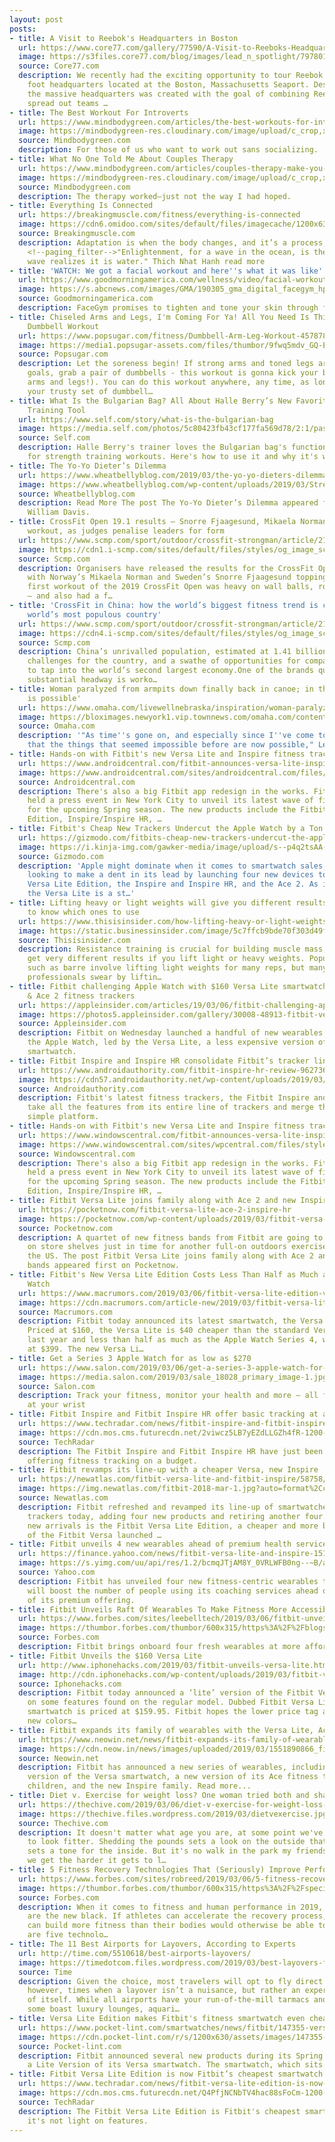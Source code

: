 ```yaml
---
layout: post
posts:
- title: A Visit to Reebok's Headquarters in Boston
  url: https://www.core77.com/gallery/77590/A-Visit-to-Reeboks-Headquarters-in-Boston?utm_source=feedburner&utm_medium=feed&utm_campaign=Feed%3A+core77%2Fblog+%28Core77.com%29
  image: https://s3files.core77.com/blog/images/lead_n_spotlight/797801_lead_400_77590_.JPG
  source: Core77.com
  description: We recently had the exciting opportunity to tour Reebok's 220,000 square
    foot headquarters located at the Boston, Massachusetts Seaport. Designed by Gensler,
    the massive headquarters was created with the goal of combining Reebok's previously
    spread out teams …
- title: The Best Workout For Introverts
  url: https://www.mindbodygreen.com/articles/the-best-workouts-for-introverts
  image: https://mindbodygreen-res.cloudinary.com/image/upload/c_crop,x_0,y_0,w_1120,h_747/c_fill,w_720,h_378,g_auto,q_85,fl_lossy,f_jpg/org/et73a5mdwjsurn7wg.jpg
  source: Mindbodygreen.com
  description: For those of us who want to work out sans socializing.
- title: What No One Told Me About Couples Therapy
  url: https://www.mindbodygreen.com/articles/couples-therapy-make-you-break-up
  image: https://mindbodygreen-res.cloudinary.com/image/upload/c_crop,x_0,y_0,w_1120,h_747/c_fill,w_720,h_378,g_auto,q_85,fl_lossy,f_jpg/org/6xytm770djsove0mr.jpg
  source: Mindbodygreen.com
  description: The therapy worked—just not the way I had hoped.
- title: Everything Is Connected
  url: https://breakingmuscle.com/fitness/everything-is-connected
  image: https://cdn6.omidoo.com/sites/default/files/imagecache/1200x630/images/headline/201903/ringmuscleup.jpg
  source: Breakingmuscle.com
  description: Adaptation is when the body changes, and it’s a process, not the prize.
    <!--paging_filter-->"Enlightenment, for a wave in the ocean, is the moment the
    wave realizes it is water." Thich Nhat Hanh read more
- title: 'WATCH: We got a facial workout and here''s what it was like'
  url: https://www.goodmorningamerica.com/wellness/video/facial-workout-61462514
  image: https://s.abcnews.com/images/GMA/190305_gma_digital_facegym_hpMain_16x9_992.jpg
  source: Goodmorningamerica.com
  description: FaceGym promises to tighten and tone your skin through facial exercises.
- title: Chiseled Arms and Legs, I'm Coming For Ya! All You Need Is This 20-Minute
    Dumbbell Workout
  url: https://www.popsugar.com/fitness/Dumbbell-Arm-Leg-Workout-45787849
  image: https://media1.popsugar-assets.com/files/thumbor/9fwq5mdv_GQ-EKWOt7-hIS0pHcw/fit-in/1200x630/filters:format_auto-!!-:strip_icc-!!-:fill-!white!-/2019/03/04/713/n/1922729/d8bf0d625c7d4d66a876a2.83923264_.jpg
  source: Popsugar.com
  description: Let the soreness begin! If strong arms and toned legs are one of your
    goals, grab a pair of dumbbells - this workout is gonna kick your butt (and your
    arms and legs!). You can do this workout anywhere, any time, as long as you have
    your trusty set of dumbbell…
- title: What Is the Bulgarian Bag? All About Halle Berry’s New Favorite Strength
    Training Tool
  url: https://www.self.com/story/what-is-the-bulgarian-bag
  image: https://media.self.com/photos/5c80423fb43cf177fa569d78/2:1/pass/51548804_611716132602808_563114038692726317_n.jpg
  source: Self.com
  description: Halle Berry's trainer loves the Bulgarian bag's functionality and versatility
    for strength training workouts. Here's how to use it and why it's worth trying.
- title: The Yo-Yo Dieter’s Dilemma
  url: https://www.wheatbellyblog.com/2019/03/the-yo-yo-dieters-dilemma/
  image: https://www.wheatbellyblog.com/wp-content/uploads/2019/03/Strength-Training-AdobeStock_119159979-1140x761.jpeg
  source: Wheatbellyblog.com
  description: Read More The post The Yo-Yo Dieter’s Dilemma appeared first on Dr.
    William Davis.
- title: CrossFit Open 19.1 results – Snorre Fjaagesund, Mikaela Norman win first
    workout, as judges penalise leaders for form
  url: https://www.scmp.com/sport/outdoor/crossfit-strongman/article/2188818/crossfit-open-191-results-snorre-fjaagesund-mikaela
  image: https://cdn1.i-scmp.com/sites/default/files/styles/og_image_scmp_generic/public/images/methode/2019/03/06/0542da30-3fc4-11e9-b20a-0cdc8de4a6f4_image_hires_122607.jpg?itok=xc3YEcBg
  source: Scmp.com
  description: Organisers have released the results for the CrossFit Open 19.1 workout
    with Norway’s Mikaela Norman and Sweden’s Snorre Fjaagesund topping the standings.The
    first workout of the 2019 CrossFit Open was heavy on wall balls, rowing and squats
    – and also had a f…
- title: 'CrossFit in China: how the world’s biggest fitness trend is conquering the
    world’s most populous country'
  url: https://www.scmp.com/sport/outdoor/crossfit-strongman/article/2188714/crossfit-china-how-worlds-biggest-fitness-trend
  image: https://cdn4.i-scmp.com/sites/default/files/styles/og_image_scmp_generic/public/images/methode/2019/03/06/61dc8bf0-3f07-11e9-b20a-0cdc8de4a6f4_image_hires_093414.JPG?itok=A7eLpOts
  source: Scmp.com
  description: China’s unrivalled population, estimated at 1.41 billion, offers tough
    challenges for the country, and a swathe of opportunities for companies looking
    to tap into the world’s second largest economy.One of the brands quietly making
    substantial headway is worko…
- title: Woman paralyzed from armpits down finally back in canoe; in the wild, 'anything
    is possible'
  url: https://www.omaha.com/livewellnebraska/inspiration/woman-paralyzed-from-armpits-down-finally-back-in-canoe-in/article_6c659a6f-66c6-5071-b7d4-3267d425deb7.html
  image: https://bloximages.newyork1.vip.townnews.com/omaha.com/content/tncms/assets/v3/editorial/f/69/f69ddaeb-7b22-56e9-b73d-467f05fd7f34/5c7f0b3c66dc6.image.jpg?crop=1567%2C1175%2C98%2C0&resize=840%2C630&order=crop%2Cresize
  source: Omaha.com
  description: '"As time''s gone on, and especially since I''ve come to QLI, I think
    that the things that seemed impossible before are now possible," Leah Nixon said.'
- title: Hands-on with Fitbit's new Versa Lite and Inspire fitness trackers
  url: https://www.androidcentral.com/fitbit-announces-versa-lite-inspire-inspire-hr-and-ace-2-trackers
  image: https://www.androidcentral.com/sites/androidcentral.com/files/styles/large/public/field/image/2019/03/fitbit-versa-lite-hands-on-7-4oqu.jpg?itok=mdT5fmfz
  source: Androidcentral.com
  description: There's also a big Fitbit app redesign in the works. Fitbit recently
    held a press event in New York City to unveil its latest wave of fitness trackers
    for the upcoming Spring season. The new products include the Fitbit Versa Lite
    Edition, Inspire/Inspire HR, …
- title: Fitbit's Cheap New Trackers Undercut the Apple Watch by a Ton
  url: https://gizmodo.com/fitbits-cheap-new-trackers-undercut-the-apple-watch-by-1833069662
  image: https://i.kinja-img.com/gawker-media/image/upload/s--p4q2tsAA--/c_fill,fl_progressive,g_center,h_900,q_80,w_1600/xtbqvmebzsqftxksw7b5.jpg
  source: Gizmodo.com
  description: 'Apple might dominate when it comes to smartwatch sales, but Fitbit’s
    looking to make a dent in its lead by launching four new devices today: the Fitbit
    Versa Lite Edition, the Inspire and Inspire HR, and the Ace 2. As its name suggests,
    the Versa Lite is a st…'
- title: Lifting heavy or light weights will give you different results — here's how
    to know which ones to use
  url: https://www.thisisinsider.com/how-lifting-heavy-or-light-weights-affects-the-body-in-different-ways-2019-3
  image: https://static.businessinsider.com/image/5c7ffcb9bde70f303d49fff9-750.jpg
  source: Thisisinsider.com
  description: Resistance training is crucial for building muscle mass, but you'll
    get very different results if you lift light or heavy weights. Popular workouts
    such as barre involve lifting light weights for many reps, but many other fitness
    professionals swear by liftin…
- title: Fitbit challenging Apple Watch with $160 Versa Lite smartwatch, new Inspire
    & Ace 2 fitness trackers
  url: https://appleinsider.com/articles/19/03/06/fitbit-challenging-apple-watch-with-160-versa-lite-smartwatch-new-inspire-ace-2-fitness-trackers
  image: https://photos5.appleinsider.com/gallery/30008-48913-fitbit-versa-lite-marina-blue-marina-blue-xl.jpg
  source: Appleinsider.com
  description: Fitbit on Wednesday launched a handful of new wearables to challenge
    the Apple Watch, led by the Versa Lite, a less expensive version of its Versa
    smartwatch.
- title: Fitbit Inspire and Inspire HR consolidate Fitbit’s tracker lineup
  url: https://www.androidauthority.com/fitbit-inspire-hr-review-962736/
  image: https://cdn57.androidauthority.net/wp-content/uploads/2019/03/Fitbit-Inspire-HR-02629-920x470.jpg
  source: Androidauthority.com
  description: Fitbit's latest fitness trackers, the Fitbit Inspire and Inspire HR,
    take all the features from its entire line of trackers and merge them into a single,
    simple platform.
- title: Hands-on with Fitbit's new Versa Lite and Inspire fitness trackers
  url: https://www.windowscentral.com/fitbit-announces-versa-lite-inspire-inspire-hr-and-ace-2-trackers
  image: https://www.windowscentral.com/sites/wpcentral.com/files/styles/large/public/field/image/2019/03/fitbit-versa-lite-hands-on-7-4oqu.jpg?itok=d0Uawnui
  source: Windowscentral.com
  description: There's also a big Fitbit app redesign in the works. Fitbit recently
    held a press event in New York City to unveil its latest wave of fitness trackers
    for the upcoming Spring season. The new products include the Fitbit Versa Lite
    Edition, Inspire/Inspire HR, …
- title: Fitbit Versa Lite joins family along with Ace 2 and new Inspire bands
  url: https://pocketnow.com/fitbit-versa-lite-ace-2-inspire-hr
  image: https://pocketnow.com/wp-content/uploads/2019/03/fitbit-versa-lite-ace-2-inspire-hr.jpg
  source: Pocketnow.com
  description: A quartet of new fitness bands from Fitbit are going to be stocked
    on store shelves just in time for another full-on outdoors exercise season in
    the US. The post Fitbit Versa Lite joins family along with Ace 2 and new Inspire
    bands appeared first on Pocketnow.
- title: Fitbit's New Versa Lite Edition Costs Less Than Half as Much as the Apple
    Watch
  url: https://www.macrumors.com/2019/03/06/fitbit-versa-lite-edition-vs-apple-watch/
  image: https://cdn.macrumors.com/article-new/2019/03/fitbit-versa-lite-edition-crop.jpg?retina
  source: Macrumors.com
  description: Fitbit today announced its latest smartwatch, the Versa Lite Edition.
    Priced at $160, the Versa Lite is $40 cheaper than the standard Versa model released
    last year and less than half as much as the Apple Watch Series 4, which starts
    at $399. The new Versa Li…
- title: Get a Series 3 Apple Watch for as low as $270
  url: https://www.salon.com/2019/03/06/get-a-series-3-apple-watch-for-as-low-as-270/
  image: https://media.salon.com/2019/03/sale_18028_primary_image-1.jpg
  source: Salon.com
  description: Track your fitness, monitor your health and more — all from looking
    at your wrist
- title: Fitbit Inspire and Fitbit Inspire HR offer basic tracking at a low price
  url: https://www.techradar.com/news/fitbit-inspire-and-fitbit-inspire-hr-offer-basic-tracking-at-a-low-price
  image: https://cdn.mos.cms.futurecdn.net/2viwcz5LB7yEZdLLGZh4fR-1200-80.jpg
  source: TechRadar
  description: The Fitbit Inspire and Fitbit Inspire HR have just been announced,
    offering fitness tracking on a budget.
- title: Fitbit revamps its line-up with a cheaper Versa, new Inspire
  url: https://newatlas.com/fitbit-versa-lite-and-fitbit-inspire/58758/
  image: https://img.newatlas.com/fitbit-2018-mar-1.jpg?auto=format%2Ccompress&ch=Width%2CDPR&fit=crop&h=347&q=60&rect=0%2C0%2C1799%2C1012&w=616&s=5cff2f85a924179c8048abf2ff63116c
  source: Newatlas.com
  description: Fitbit refreshed and revamped its line-up of smartwatches and fitness
    trackers today, adding four new products and retiring another four. Heading the
    new arrivals is the Fitbit Versa Lite Edition, a cheaper and more basic version
    of the Fitbit Versa launched …
- title: Fitbit unveils 4 new wearables ahead of premium health service debut
  url: https://finance.yahoo.com/news/fitbit-versa-lite-and-inspire-151757931.html
  image: https://s.yimg.com/uu/api/res/1.2/bcmqJTjAM8Y_0VRLWFB0ng--~B/aD0yMjA4O3c9MzAzNztzbT0xO2FwcGlkPXl0YWNoeW9u/https://img.huffingtonpost.com/asset/5c7fdd9d3b000002066bacf3.jpeg
  source: Yahoo.com
  description: Fitbit has unveiled four new fitness-centric wearables that it hopes
    will boost the number of people using its coaching services ahead of the release
    of its premium offering.
- title: Fitbit Unveils Raft Of Wearables To Make Fitness More Accessible To All
  url: https://www.forbes.com/sites/leebelltech/2019/03/06/fitbit-unveils-raft-of-wearables-to-make-fitness-more-accessible-to-all/
  image: https://thumbor.forbes.com/thumbor/600x315/https%3A%2F%2Fblogs-images.forbes.com%2Fleebelltech%2Ffiles%2F2019%2F03%2Fversa-lite-2-1200x675.jpg
  source: Forbes.com
  description: Fitbit brings onboard four fresh wearables at more affordable prices
- title: Fitbit Unveils the $160 Versa Lite
  url: http://www.iphonehacks.com/2019/03/fitbit-unveils-versa-lite.html
  image: http://cdn.iphonehacks.com/wp-content/uploads/2019/03/fitbit-versa-lite.png
  source: Iphonehacks.com
  description: Fitbit today announced a ‘lite’ version of the Fitbit Versa which skips
    on some features found on the regular model. Dubbed Fitbit Versa Lite, the fitness-oriented
    smartwatch is priced at $159.95. Fitbit hopes the lower price tag and the attractive
    new colors…
- title: Fitbit expands its family of wearables with the Versa Lite, Ace 2, and more
  url: https://www.neowin.net/news/fitbit-expands-its-family-of-wearables-with-the-versa-lite-ace-2-and-more/
  image: https://cdn.neow.in/news/images/uploaded/2019/03/1551890866_fitbit_lineup_story.jpg
  source: Neowin.net
  description: Fitbit has announced a new series of wearables, including a cheaper
    version of the Versa smartwatch, a new version of its Ace fitness tracker for
    children, and the new Inspire family. Read more...
- title: Diet v. Exercise for weight loss? One woman tried both and shared the results
  url: https://thechive.com/2019/03/06/diet-v-exercise-for-weight-loss-one-woman-tried-both-and-shared-the-results/
  image: https://thechive.files.wordpress.com/2019/03/dietvexercise.jpg?quality=85&strip=info
  source: Thechive.com
  description: It doesn't matter what age you are, at some point we've all desired
    to look fitter. Shedding the pounds sets a look on the outside that hopefully
    sets a tone for the inside. But it's no walk in the park my friends. And the older
    we get the harder it gets to l…
- title: 5 Fitness Recovery Technologies That (Seriously) Improve Performance
  url: https://www.forbes.com/sites/robreed/2019/03/06/5-fitness-recovery-technologies-that-seriously-improve-performance/
  image: https://thumbor.forbes.com/thumbor/600x315/https%3A%2F%2Fspecials-images.forbesimg.com%2Fdam%2Fimageserve%2F1130892708%2F960x0.jpg%3Ffit%3Dscale
  source: Forbes.com
  description: When it comes to fitness and human performance in 2019, recovery technologies
    are the new black. If athletes can accelerate the recovery process, it means they
    can build more fitness than their bodies would otherwise be able to handle. These
    are five technolo…
- title: The 11 Best Airports for Layovers, According to Experts
  url: http://time.com/5510618/best-airports-layovers/
  image: https://timedotcom.files.wordpress.com/2019/03/best-layovers-featured-image.jpg?quality=85
  source: Time
  description: Given the choice, most travelers will opt to fly direct. There are
    however, times when a layover isn’t a nuisance, but rather an experience in and
    of itself. While all airports have your run-of-the-mill tarmacs and terminals,
    some boast luxury lounges, aquari…
- title: Versa Lite Edition makes Fitbit's fitness smartwatch even cheaper
  url: https://www.pocket-lint.com/smartwatches/news/fitbit/147355-versa-lite-edition-makes-fitbit-s-fitness-smartwatch-even-cheaper
  image: https://cdn.pocket-lint.com/r/s/1200x630/assets/images/147355-smartwatches-news-versa-lite-edition-makes-fitbits-fitness-smartwatch-even-cheaper-image1-jwlimdbobt.jpg
  source: Pocket-lint.com
  description: Fitbit announced several new products during its Spring event, including
    a Lite Version of its Versa smartwatch. The smartwatch, which sits below the company's
- title: Fitbit Versa Lite Edition is now Fitbit’s cheapest smartwatch
  url: https://www.techradar.com/news/fitbit-versa-lite-edition-is-now-fitbits-cheapest-smartwatch
  image: https://cdn.mos.cms.futurecdn.net/Q4PfjNCNbTV4hac88sFoCm-1200-80.jpg
  source: TechRadar
  description: The Fitbit Versa Lite Edition is Fitbit's cheapest smartwatch, but
    it's not light on features.
---
```



